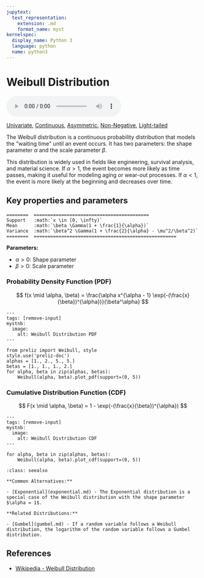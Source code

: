 ```yaml
---
jupytext:
  text_representation:
    extension: .md
    format_name: myst
kernelspec:
  display_name: Python 3
  language: python
  name: python3
---
```

# Weibull Distribution

<audio controls> <source src="../../_static/weibull.mp3" type="audio/mpeg"> This browser cannot play the pronunciation audio file for this distribution. </audio>

[Univariate](../../gallery_tags.rst#univariate), [Continuous](../../gallery_tags.rst#continuous), [Asymmetric](../../gallery_tags.rst#asymmetric), [Non-Negative](../../gallery_tags.rst#non-negative), [Light-tailed](../../gallery_tags.rst#light-tailed)

The Weibull distribution is a continuous probability distribution that models the "waiting time" until an event occurs. It has two parameters: the shape parameter $\alpha$ and the scale parameter $\beta$.

This distribution is widely used in fields like engineering, survival analysis, and material science. If $\alpha > 1$, the event becomes more likely as time passes, making it useful for modeling aging or wear-out processes. If $\alpha < 1$, the event is more likely at the beginning and decreases over time.

## Key properties and parameters

```{eval-rst}
========  ==========================================
Support   :math:`x \in [0, \infty)`
Mean      :math:`\beta \Gamma(1 + \frac{1}{\alpha})`
Variance  :math:`\beta^2 \Gamma(1 + \frac{2}{\alpha} - \mu^2/\beta^2)`
========  ====================================================
```

**Parameters:**

- $\alpha > 0$: Shape parameter
- $\beta > 0$: Scale parameter

### Probability Density Function (PDF)

$$
f(x \mid \alpha, \beta) = \frac{\alpha x^{\alpha - 1} \exp(-(\frac{x}{\beta})^{\alpha})}{\beta^\alpha}
$$

```{code-cell}
---
tags: [remove-input]
mystnb:
  image:
    alt: Weibull Distribution PDF
---

from preliz import Weibull, style
style.use('preliz-doc')
alphas = [1., 2., 5., 5.]
betas = [1., 1., 1., 2.]
for alpha, beta in zip(alphas, betas):
    Weibull(alpha, beta).plot_pdf(support=(0, 5))
```

### Cumulative Distribution Function (CDF)

$$
F(x \mid \alpha, \beta) = 1 - \exp(-(\frac{x}{\beta})^{\alpha})
$$

```{code-cell}
---
tags: [remove-input]
mystnb:
  image:
    alt: Weibull Distribution CDF
---

for alpha, beta in zip(alphas, betas):
    Weibull(alpha, beta).plot_cdf(support=(0, 5))
```

```{seealso}
:class: seealso

**Common Alternatives:**

- [Exponential](exponential.md) - The Exponential distribution is a special case of the Weibull distribution with the shape parameter $\alpha = 1$.

**Related Distributions:**

- [Gumbel](gumbel.md) - If a random variable follows a Weibull distribution, the logarithm of the random variable follows a Gumbel distribution.
```

## References

- [Wikipedia - Weibull Distribution](https://en.wikipedia.org/wiki/Weibull_distribution)